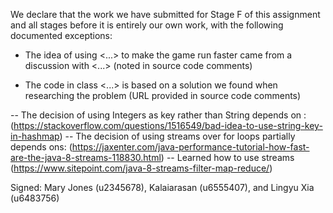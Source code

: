 We declare that the work we have submitted for Stage F of this assignment and all stages before it is entirely our own work, with the following documented exceptions:

* The idea of using <...> to make the game run faster came from a discussion with <...> (noted in source code comments)

* The code in class <...> is based on a solution we found when researching the problem (URL provided in source code comments)

-- The decision of using Integers as key rather than String depends on :
    (https://stackoverflow.com/questions/1516549/bad-idea-to-use-string-key-in-hashmap)
-- The decision of using streams over for loops partially depends ons:
    (https://jaxenter.com/java-performance-tutorial-how-fast-are-the-java-8-streams-118830.html)
-- Learned how to use streams
    (https://www.sitepoint.com/java-8-streams-filter-map-reduce/)   

Signed: Mary Jones (u2345678), Kalaiarasan (u6555407), and Lingyu Xia (u6483756)
